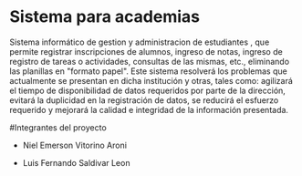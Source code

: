 ﻿Sistema para academias
==============


Sistema informático  de gestion y administracion de estudiantes ,
que permite registrar  inscripciones de alumnos, ingreso de notas, 
ingreso de registro de tareas o actividades, consultas de las mismas, etc., 
eliminando las planillas en "formato papel". 
Este sistema resolverá los problemas que actualmente se presentan en dicha institución y otras,
tales como: agilizará el tiempo de disponibilidad de datos requeridos por parte de la dirección,
evitará la duplicidad en la registración de datos, 
se reducirá el esfuerzo requerido y mejorará la calidad e integridad de la información presentada.


#Integrantes del proyecto

- Niel Emerson Vitorino Aroni

- Luis Fernando Saldivar Leon
